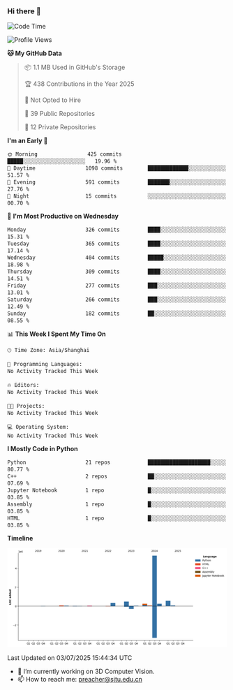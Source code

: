 ### Hi there 👋

<!--START_SECTION:waka-->
![Code Time](http://img.shields.io/badge/Code%20Time-0%20secs-blue)

![Profile Views](http://img.shields.io/badge/Profile%20Views-13-blue)

**🐱 My GitHub Data** 

> 📦 1.1 MB Used in GitHub's Storage 
 > 
> 🏆 438 Contributions in the Year 2025
 > 
> 🚫 Not Opted to Hire
 > 
> 📜 39 Public Repositories 
 > 
> 🔑 12 Private Repositories 
 > 
**I'm an Early 🐤** 

```text
🌞 Morning                425 commits         █████░░░░░░░░░░░░░░░░░░░░   19.96 % 
🌆 Daytime                1098 commits        █████████████░░░░░░░░░░░░   51.57 % 
🌃 Evening                591 commits         ███████░░░░░░░░░░░░░░░░░░   27.76 % 
🌙 Night                  15 commits          ░░░░░░░░░░░░░░░░░░░░░░░░░   00.70 % 
```
📅 **I'm Most Productive on Wednesday** 

```text
Monday                   326 commits         ████░░░░░░░░░░░░░░░░░░░░░   15.31 % 
Tuesday                  365 commits         ████░░░░░░░░░░░░░░░░░░░░░   17.14 % 
Wednesday                404 commits         █████░░░░░░░░░░░░░░░░░░░░   18.98 % 
Thursday                 309 commits         ████░░░░░░░░░░░░░░░░░░░░░   14.51 % 
Friday                   277 commits         ███░░░░░░░░░░░░░░░░░░░░░░   13.01 % 
Saturday                 266 commits         ███░░░░░░░░░░░░░░░░░░░░░░   12.49 % 
Sunday                   182 commits         ██░░░░░░░░░░░░░░░░░░░░░░░   08.55 % 
```


📊 **This Week I Spent My Time On** 

```text
🕑︎ Time Zone: Asia/Shanghai

💬 Programming Languages: 
No Activity Tracked This Week

🔥 Editors: 
No Activity Tracked This Week

🐱‍💻 Projects: 
No Activity Tracked This Week

💻 Operating System: 
No Activity Tracked This Week
```

**I Mostly Code in Python** 

```text
Python                   21 repos            ████████████████████░░░░░   80.77 % 
C++                      2 repos             ██░░░░░░░░░░░░░░░░░░░░░░░   07.69 % 
Jupyter Notebook         1 repo              █░░░░░░░░░░░░░░░░░░░░░░░░   03.85 % 
Assembly                 1 repo              █░░░░░░░░░░░░░░░░░░░░░░░░   03.85 % 
HTML                     1 repo              █░░░░░░░░░░░░░░░░░░░░░░░░   03.85 % 
```



**Timeline**

![Lines of Code chart](https://raw.githubusercontent.com/Easonyesheng/Easonyesheng/main/assets/bar_graph.png)


 Last Updated on 03/07/2025 15:44:34 UTC
<!--END_SECTION:waka-->


- 🔭 I’m currently working on 3D Computer Vision.
- 📫 How to reach me: preacher@sjtu.edu.cn
